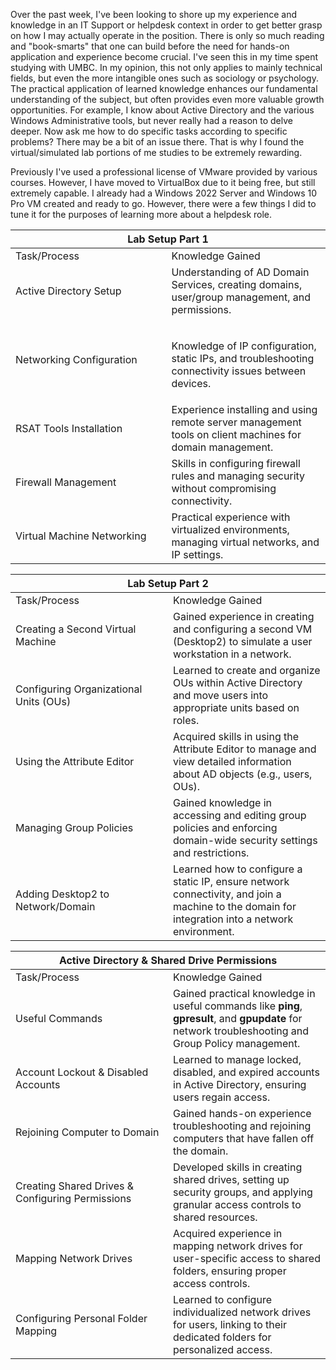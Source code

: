 Over the past week, I've been looking to shore up my experience and knowledge in an IT Support or helpdesk context in order to get better grasp on how I may actually operate in the position. There is only so much reading and "book-smarts" that one can build before the need for hands-on application and experience become crucial. I've seen this in my time spent studying with UMBC. In my opinion, this not only applies to mainly technical fields, but even the more intangible ones such as sociology or psychology. The practical application of learned knowledge enhances our fundamental understanding of the subject, but often provides even more valuable growth opportunities. For example, I know about Active Directory and the various Windows Administrative tools, but never really had a reason to delve deeper. Now ask me how to do specific tasks according to specific problems? There may be a bit of an issue there. That is why I found the virtual/simulated lab portions of me studies to be extremely rewarding. 

Previously I've used a professional license of VMware provided by various courses. However, I have moved to VirtualBox due to it being free, but still extremely capable. I already had a Windows 2022 Server and Windows 10 Pro VM created and ready to go. However, there were a few things I did to tune it for the purposes of learning more about a helpdesk role.

<table>
<colgroup>
<col style="width: 49%" />
<col style="width: 50%" />
</colgroup>
<thead>
<tr>
<th colspan="2" style="text-align: center;">Lab Setup Part 1</th>
</tr>
</thead>
<tbody>
<tr>
<td>Task/Process</td>
<td>Knowledge Gained</td>
</tr>
<tr>
<td>Active Directory Setup</td>
<td>Understanding of AD Domain Services, creating domains, user/group
management, and permissions.</td>
</tr>
<tr>
<td>Networking Configuration</td>
<td><table>
<colgroup>
<col style="width: 100%" />
</colgroup>
<tbody>
</tbody>
</table>
<p>Knowledge of IP configuration, static IPs, and troubleshooting
connectivity issues between devices.</p></td>
</tr>
<tr>
<td>RSAT Tools Installation</td>
<td>Experience installing and using remote server management tools on
client machines for domain management.</td>
</tr>
<tr>
<td>Firewall Management</td>
<td>Skills in configuring firewall rules and managing security without
compromising connectivity.</td>
</tr>
<tr>
<td>Virtual Machine Networking</td>
<td>Practical experience with virtualized environments, managing virtual
networks, and IP settings.</td>
</tr>
</tbody>
</table>

<table>
<colgroup>
<col style="width: 50%" />
<col style="width: 50%" />
</colgroup>
<thead>
<tr>
<th colspan="2" style="text-align: center;">Lab Setup Part 2</th>
</tr>
</thead>
<tbody>
<tr>
<td>Task/Process</td>
<td>Knowledge Gained</td>
</tr>
<tr>
<td>Creating a Second Virtual Machine</td>
<td>Gained experience in creating and configuring a second VM (Desktop2)
to simulate a user workstation in a network.</td>
</tr>
<tr>
<td>Configuring Organizational Units (OUs)</td>
<td>Learned to create and organize OUs within Active Directory and move
users into appropriate units based on roles.</td>
</tr>
<tr>
<td>Using the Attribute Editor</td>
<td>Acquired skills in using the Attribute Editor to manage and view
detailed information about AD objects (e.g., users, OUs).</td>
</tr>
<tr>
<td>Managing Group Policies</td>
<td>Gained knowledge in accessing and editing group policies and
enforcing domain-wide security settings and restrictions.</td>
</tr>
<tr>
<td>Adding Desktop2 to Network/Domain</td>
<td>Learned how to configure a static IP, ensure network connectivity,
and join a machine to the domain for integration into a network
environment.</td>
</tr>
</tbody>
</table>

<table>
<colgroup>
<col style="width: 50%" />
<col style="width: 50%" />
</colgroup>
<thead>
<tr>
<th colspan="2" style="text-align: center;">Active Directory &amp;
Shared Drive Permissions</th>
</tr>
</thead>
<tbody>
<tr>
<td>Task/Process</td>
<td>Knowledge Gained</td>
</tr>
<tr>
<td>Useful Commands</td>
<td>Gained practical knowledge in useful commands like
<strong>ping</strong>, <strong>gpresult</strong>, and
<strong>gpupdate</strong> for network troubleshooting and Group Policy
management.</td>
</tr>
<tr>
<td>Account Lockout &amp; Disabled Accounts</td>
<td>Learned to manage locked, disabled, and expired accounts in Active
Directory, ensuring users regain access.</td>
</tr>
<tr>
<td>Rejoining Computer to Domain</td>
<td>Gained hands-on experience troubleshooting and rejoining computers
that have fallen off the domain.</td>
</tr>
<tr>
<td>Creating Shared Drives &amp; Configuring Permissions</td>
<td>Developed skills in creating shared drives, setting up security
groups, and applying granular access controls to shared resources.</td>
</tr>
<tr>
<td>Mapping Network Drives</td>
<td>Acquired experience in mapping network drives for user-specific
access to shared folders, ensuring proper access controls.</td>
</tr>
<tr>
<td>Configuring Personal Folder Mapping</td>
<td>Learned to configure individualized network drives for users,
linking to their dedicated folders for personalized access.</td>
</tr>
</tbody>
</table>
